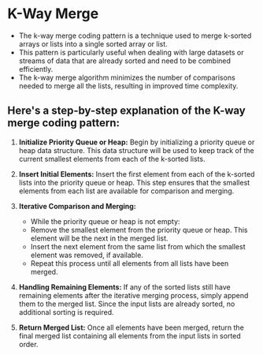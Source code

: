# K-Way Merge

- The k-way merge coding pattern is a technique used to merge k-sorted arrays or lists into a single sorted array or list.
- This pattern is particularly useful when dealing with large datasets or streams of data that are already sorted and need to be combined efficiently. 
- The k-way merge algorithm minimizes the number of comparisons needed to merge all
the lists, resulting in improved time complexity.

## Here's a step-by-step explanation of the K-way merge coding pattern:

1. **Initialize Priority Queue or Heap:** Begin by initializing a priority queue or heap data structure. This data structure will be used to keep track of the current smallest elements from each of the k-sorted lists.

2. **Insert Initial Elements:** Insert the first element from each of the k-sorted lists into the priority queue or heap. This step ensures that the smallest elements from
each list are available for comparison and merging.

3. **Iterative Comparison and Merging:**
    - While the priority queue or heap is not empty:
    - Remove the smallest element from the priority queue or heap. This element will be the next in the merged list.
    - Insert the next element from the same list from which the smallest element was removed, if available.
    - Repeat this process until all elements from all lists have been merged.

4. **Handling Remaining Elements:** If any of the sorted lists still have remaining elements after the iterative merging process, simply append them to the merged list. Since the input lists are already sorted, no additional sorting is required.

5. **Return Merged List:** Once all elements have been merged, return the final merged list containing all elements from the input lists in sorted order.